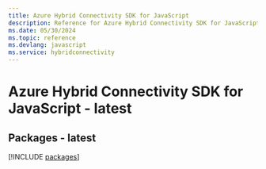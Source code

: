 ```yaml
---
title: Azure Hybrid Connectivity SDK for JavaScript
description: Reference for Azure Hybrid Connectivity SDK for JavaScript
ms.date: 05/30/2024
ms.topic: reference
ms.devlang: javascript
ms.service: hybridconnectivity
---
```

# Azure Hybrid Connectivity SDK for JavaScript - latest
## Packages - latest
[!INCLUDE [packages](hybrid-connectivity-index.md)]